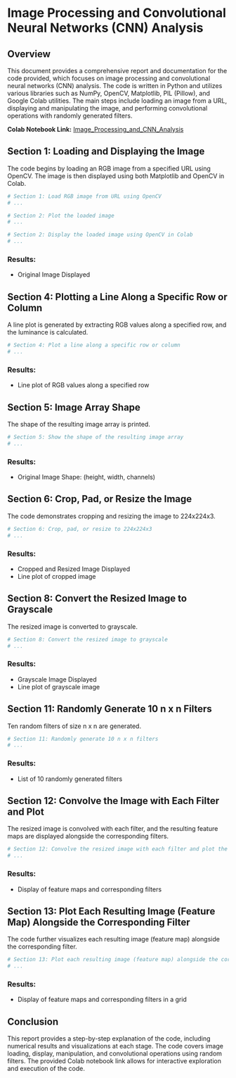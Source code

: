 # Image Processing and Convolutional Neural Networks (CNN) Analysis

## Overview

This document provides a comprehensive report and documentation for the code provided, which focuses on image processing and convolutional neural networks (CNN) analysis. The code is written in Python and utilizes various libraries such as NumPy, OpenCV, Matplotlib, PIL (Pillow), and Google Colab utilities. The main steps include loading an image from a URL, displaying and manipulating the image, and performing convolutional operations with randomly generated filters.

**Colab Notebook Link:** [Image_Processing_and_CNN_Analysis](<insert your Colab link here>)

## Section 1: Loading and Displaying the Image

The code begins by loading an RGB image from a specified URL using OpenCV. The image is then displayed using both Matplotlib and OpenCV in Colab.

```python
# Section 1: Load RGB image from URL using OpenCV
# ...

# Section 2: Plot the loaded image
# ...

# Section 2: Display the loaded image using OpenCV in Colab
# ...
```

### Results:
- Original Image Displayed

## Section 4: Plotting a Line Along a Specific Row or Column

A line plot is generated by extracting RGB values along a specified row, and the luminance is calculated.

```python
# Section 4: Plot a line along a specific row or column
# ...
```

### Results:
- Line plot of RGB values along a specified row

## Section 5: Image Array Shape

The shape of the resulting image array is printed.

```python
# Section 5: Show the shape of the resulting image array
# ...
```

### Results:
- Original Image Shape: (height, width, channels)

## Section 6: Crop, Pad, or Resize the Image

The code demonstrates cropping and resizing the image to 224x224x3.

```python
# Section 6: Crop, pad, or resize to 224x224x3
# ...
```

### Results:
- Cropped and Resized Image Displayed
- Line plot of cropped image

## Section 8: Convert the Resized Image to Grayscale

The resized image is converted to grayscale.

```python
# Section 8: Convert the resized image to grayscale
# ...
```

### Results:
- Grayscale Image Displayed
- Line plot of grayscale image

## Section 11: Randomly Generate 10 n x n Filters

Ten random filters of size n x n are generated.

```python
# Section 11: Randomly generate 10 n x n filters
# ...
```

### Results:
- List of 10 randomly generated filters

## Section 12: Convolve the Image with Each Filter and Plot

The resized image is convolved with each filter, and the resulting feature maps are displayed alongside the corresponding filters.

```python
# Section 12: Convolve the resized image with each filter and plot the resulting images
# ...
```

### Results:
- Display of feature maps and corresponding filters

## Section 13: Plot Each Resulting Image (Feature Map) Alongside the Corresponding Filter

The code further visualizes each resulting image (feature map) alongside the corresponding filter.

```python
# Section 13: Plot each resulting image (feature map) alongside the corresponding filter
# ...
```

### Results:
- Display of feature maps and corresponding filters in a grid

## Conclusion

This report provides a step-by-step explanation of the code, including numerical results and visualizations at each stage. The code covers image loading, display, manipulation, and convolutional operations using random filters. The provided Colab notebook link allows for interactive exploration and execution of the code.
